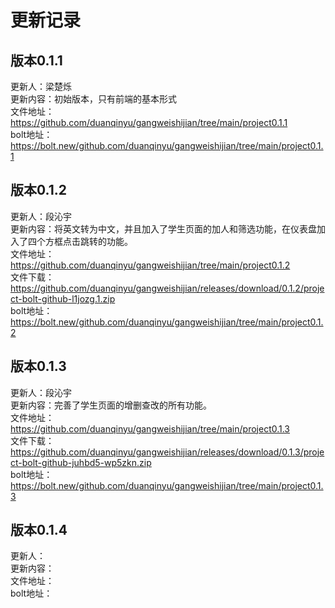 # 更新记录
## 版本0.1.1
更新人：梁楚烁<br>
更新内容：初始版本，只有前端的基本形式<br>
文件地址：https://github.com/duanqinyu/gangweishijian/tree/main/project0.1.1<br>
bolt地址：https://bolt.new/github.com/duanqinyu/gangweishijian/tree/main/project0.1.1<br>

## 版本0.1.2
更新人：段沁宇<br>
更新内容：将英文转为中文，并且加入了学生页面的加人和筛选功能，在仪表盘加入了四个方框点击跳转的功能。<br>
文件地址：https://github.com/duanqinyu/gangweishijian/tree/main/project0.1.2<br>
文件下载：https://github.com/duanqinyu/gangweishijian/releases/download/0.1.2/project-bolt-github-l1jozg.1.zip     
bolt地址：https://bolt.new/github.com/duanqinyu/gangweishijian/tree/main/project0.1.2<br>


## 版本0.1.3
更新人：段沁宇<br>
更新内容：完善了学生页面的增删查改的所有功能。<br>
文件地址：https://github.com/duanqinyu/gangweishijian/tree/main/project0.1.3<br>
文件下载：https://github.com/duanqinyu/gangweishijian/releases/download/0.1.3/project-bolt-github-juhbd5-wp5zkn.zip      
bolt地址：https://bolt.new/github.com/duanqinyu/gangweishijian/tree/main/project0.1.3<br>

## 版本0.1.4
更新人：<br>
更新内容：<br>
文件地址：<br>
bolt地址：<br>
